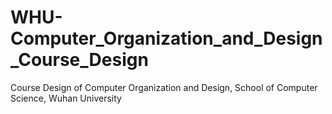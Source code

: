 # WHU-Computer_Organization_and_Design_Course_Design
Course Design of Computer Organization and Design, School of Computer Science, Wuhan University

